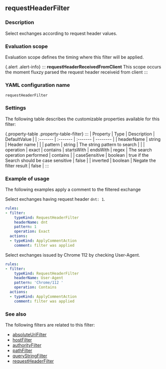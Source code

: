 ## requestHeaderFilter

### Description

Select exchanges according to request header values.

### Evaluation scope

Evaluation scope defines the timing where this filter will be applied. 

{.alert .alert-info}
:::
**requestHeaderReceivedFromClient** This scope occurs the moment fluxzy parsed the request header receiveid from client
:::

### YAML configuration name

    requestHeaderFilter

### Settings

The following table describes the customizable properties available for this filter: 

{.property-table .property-table-filter}
:::
| Property | Type | Description | DefaultValue |
| :------- | :------- | :------- | -------- |
| headerName | string | Header name |  |
| pattern | string | The string pattern to search |  |
| operation | exact \| contains \| startsWith \| endsWith \| regex | The search operation performed | contains |
| caseSensitive | boolean | true if the Search should be case sensitive | false |
| inverted | boolean | Negate the filter result | false |
:::

### Example of usage

The following examples apply a comment to the filtered exchange

Select exchanges having request header `dnt: 1`.

```yaml
rules:
- filter:
    typeKind: RequestHeaderFilter
    headerName: dnt
    pattern: 1
    operation: Exact
  actions:
  - typeKind: ApplyCommentAction
    comment: filter was applied
```


Select exchanges issued by Chrome 112 by checking User-Agent.

```yaml
rules:
- filter:
    typeKind: RequestHeaderFilter
    headerName: User-Agent
    pattern: 'Chrome/112 '
    operation: Contains
  actions:
  - typeKind: ApplyCommentAction
    comment: filter was applied
```


### See also

The following filters are related to this filter: 

 - [absoluteUriFilter](absoluteUriFilter)
 - [hostFilter](hostFilter)
 - [authorityFilter](authorityFilter)
 - [pathFilter](pathFilter)
 - [queryStringFilter](queryStringFilter)
 - [requestHeaderFilter](requestHeaderFilter)

